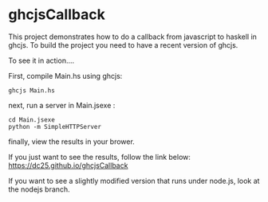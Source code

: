 # ghcjsCallback

This project demonstrates how to do a callback from javascript to haskell in ghcjs.  To build the project you need to have a recent version of ghcjs.

To see it in action.... 

First, compile Main.hs using ghcjs:

    ghcjs Main.hs

next, run a server in Main.jsexe :

    cd Main.jsexe
    python -m SimpleHTTPServer
    
finally, view the results in your brower.

If you just want to see the results, follow the link below:
https://dc25.github.io/ghcjsCallback

If you want to see a slightly modified version that runs under node.js,
look at the nodejs branch.


